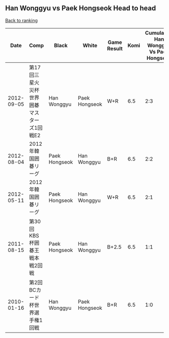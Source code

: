 ## Han Wonggyu vs Paek Hongseok Head to head

[Back to ranking](../../index.md)




| **Date** | **Comp** | **Black** | **White** | **Game Result** | **Komi** | **Cumulative Han Wonggyu Vs Paek Hongseok** | **Han Wonggyu Streak** | **Paek Hongseok Streak** | 
| --- | --- | --- | --- | --- | --- | --- | --- | --- |
| 2012-09-05 | 第17回三星火災杯世界囲碁マスターズ1回戦E2 | Han Wonggyu | Paek Hongseok | W+R | 6.5 | 2:3 | 0 | 2 | 
| 2012-08-04 | 2012年韓国囲碁リーグ | Paek Hongseok | Han Wonggyu | B+R | 6.5 | 2:2 | 0 | 1 | 
| 2012-05-11 | 2012年韓国囲碁リーグ | Paek Hongseok | Han Wonggyu | W+R | 6.5 | 2:1 | 1 | 0 | 
| 2011-08-15 | 第30回KBS杯囲碁王戦本戦2回戦 | Paek Hongseok | Han Wonggyu | B+2.5 | 6.5 | 1:1 | 0 | 1 | 
| 2010-01-16 | 第2回BCカード杯世界選手権1回戦 | Han Wonggyu | Paek Hongseok | B+R | 6.5 | 1:0 | 1 | 0 |




